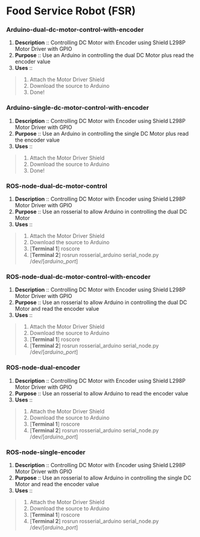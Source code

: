 # Food Service Robot (FSR)

### Arduino-dual-dc-motor-control-with-encoder
1. **Description** :: Controlling DC Motor with Encoder using Shield L298P Motor Driver with GPIO
2. **Purpose** :: Use an Arduino in controlling the dual DC Motor plus read the encoder value
3. **Uses** :: 
> 1. Attach the Motor Driver Shield
> 2. Download the source to Arduino
> 3. Done!

### Arduino-single-dc-motor-control-with-encoder
1. **Description** :: Controlling DC Motor with Encoder using Shield L298P Motor Driver with GPIO
2. **Purpose** :: Use an Arduino in controlling the single DC Motor plus read the encoder value
3. **Uses** :: 
> 1. Attach the Motor Driver Shield
> 2. Download the source to Arduino
> 3. Done!

### ROS-node-dual-dc-motor-control
1. **Description** :: Controlling DC Motor with Encoder using Shield L298P Motor Driver with GPIO
2. **Purpose** :: Use an rosserial to allow Arduino in controlling the dual DC Motor
3. **Uses** :: 
> 1. Attach the Motor Driver Shield
> 2. Download the source to Arduino
> 3. [**Terminal 1**] roscore
> 4. [**Terminal 2**] rosrun rosserial_arduino serial_node.py /dev/[*arduino_port*]

### ROS-node-dual-dc-motor-control-with-encoder
1. **Description** :: Controlling DC Motor with Encoder using Shield L298P Motor Driver with GPIO
2. **Purpose** :: Use an rosserial to allow Arduino in controlling the dual DC Motor and read the encoder value
3. **Uses** :: 
> 1. Attach the Motor Driver Shield
> 2. Download the source to Arduino
> 3. [**Terminal 1**] roscore
> 4. [**Terminal 2**] rosrun rosserial_arduino serial_node.py /dev/[*arduino_port*]

### ROS-node-dual-encoder
1. **Description** :: Controlling DC Motor with Encoder using Shield L298P Motor Driver with GPIO
2. **Purpose** :: Use an rosserial to allow Arduino to read the encoder value
3. **Uses** :: 
> 1. Attach the Motor Driver Shield
> 2. Download the source to Arduino
> 3. [**Terminal 1**] roscore
> 4. [**Terminal 2**] rosrun rosserial_arduino serial_node.py /dev/[*arduino_port*]

### ROS-node-single-encoder
1. **Description** :: Controlling DC Motor with Encoder using Shield L298P Motor Driver with GPIO
2. **Purpose** :: Use an rosserial to allow Arduino in controlling the single DC Motor and read the encoder value
3. **Uses** :: 
> 1. Attach the Motor Driver Shield
> 2. Download the source to Arduino
> 3. [**Terminal 1**] roscore
> 4. [**Terminal 2**] rosrun rosserial_arduino serial_node.py /dev/[*arduino_port*]
